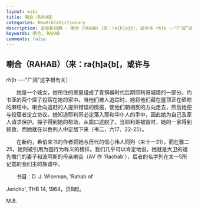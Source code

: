 ```yaml
---
layout: wiki
title: 喇合（RAHAB）
categories: NewBibleDictionary
description: 圣经新词典 - 喇合（RAHAB）（来：ra{h]a{b[，或许与 rh]b ──“广阔”这字根有关）
keywords: 喇合, RAHAB
comments: false
---
```


## 喇合（RAHAB）（来：ra{h]a{b[，或许与

rh]b ──“广阔”这字根有关）

　　她是一个妓女，她所住的房屋组成了青铜器时代后期耶利哥城墙的一部分。约书亚的两个探子投宿在她的家中。当他们被人追踪时，她将他们藏在屋顶正在晒晾的麻秸中。喇合向追赶的人提供错误的情报，使他们朝相反的方向走去，然后她便与投宿者定立协议。她知道耶利哥必定落入耶和华仆人的手中，因此她为自己及家人请求保护。探子得到她的帮助，从窗口逃脱了。当耶利哥被毁时，她的一家得到拯救，而她就在以色列人中定居下来（书二，六17、22-25）。

　　在新约，希伯来书的作者把她与历代的信心伟人同列（来十一31），而在雅二25，她则被引用为因行为称义的榜样。我们几乎可以肯定地说，她就是大卫的祖先撒门的妻子和波阿斯的母亲喇合（AV 作 'Rachab'），后者的名字列在太一5所记载的我们主的族谱中。

　　书目：D. J. Wiseman, 'Rahab of

Jericho', THB 14, 1964，页8起。

M.B.








